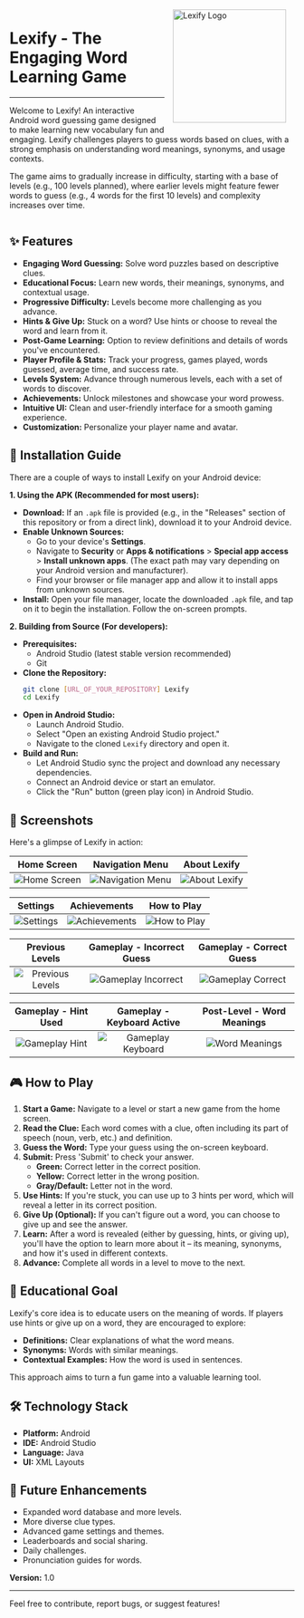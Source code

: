 <img src="screenshots/Lexify(1).png" alt="Lexify Logo" width="200" align="right" hspace="15" vspace="5"/>

# Lexify - The Engaging Word Learning Game
---

Welcome to Lexify! An interactive Android word guessing game designed to make learning new vocabulary fun and engaging. Lexify challenges players to guess words based on clues, with a strong emphasis on understanding word meanings, synonyms, and usage contexts.

The game aims to gradually increase in difficulty, starting with a base of levels (e.g., 100 levels planned), where earlier levels might feature fewer words to guess (e.g., 4 words for the first 10 levels) and complexity increases over time.

<div style="clear: both;"></div>

## ✨ Features

*   **Engaging Word Guessing:** Solve word puzzles based on descriptive clues.
*   **Educational Focus:** Learn new words, their meanings, synonyms, and contextual usage.
*   **Progressive Difficulty:** Levels become more challenging as you advance.
*   **Hints & Give Up:** Stuck on a word? Use hints or choose to reveal the word and learn from it.
*   **Post-Game Learning:** Option to review definitions and details of words you've encountered.
*   **Player Profile & Stats:** Track your progress, games played, words guessed, average time, and success rate.
*   **Levels System:** Advance through numerous levels, each with a set of words to discover.
*   **Achievements:** Unlock milestones and showcase your word prowess.
*   **Intuitive UI:** Clean and user-friendly interface for a smooth gaming experience.
*   **Customization:** Personalize your player name and avatar.

## 📲 Installation Guide

There are a couple of ways to install Lexify on your Android device:

**1. Using the APK (Recommended for most users):**

*   **Download:** If an `.apk` file is provided (e.g., in the "Releases" section of this repository or from a direct link), download it to your Android device.
*   **Enable Unknown Sources:**
    *   Go to your device's **Settings**.
    *   Navigate to **Security** or **Apps & notifications** > **Special app access** > **Install unknown apps**. (The exact path may vary depending on your Android version and manufacturer).
    *   Find your browser or file manager app and allow it to install apps from unknown sources.
*   **Install:** Open your file manager, locate the downloaded `.apk` file, and tap on it to begin the installation. Follow the on-screen prompts.

**2. Building from Source (For developers):**

*   **Prerequisites:**
    *   Android Studio (latest stable version recommended)
    *   Git
*   **Clone the Repository:**
    ```bash
    git clone [URL_OF_YOUR_REPOSITORY] Lexify
    cd Lexify
    ```
*   **Open in Android Studio:**
    *   Launch Android Studio.
    *   Select "Open an existing Android Studio project."
    *   Navigate to the cloned `Lexify` directory and open it.
*   **Build and Run:**
    *   Let Android Studio sync the project and download any necessary dependencies.
    *   Connect an Android device or start an emulator.
    *   Click the "Run" button (green play icon) in Android Studio.

## 📸 Screenshots

Here's a glimpse of Lexify in action:

| Home Screen                                  | Navigation Menu                             | About Lexify                                |
| :-------------------------------------------: | :------------------------------------------: | :------------------------------------------: |
| ![Home Screen](screenshots/main.png)         | ![Navigation Menu](screenshots/navbar.png)     | ![About Lexify](screenshots/about.png)       |

| Settings                                     | Achievements                                 | How to Play                                 |
| :-------------------------------------------: | :------------------------------------------: | :------------------------------------------: |
| ![Settings](screenshots/settings.png)        | ![Achievements](screenshots/achievements.png)| ![How to Play](screenshots/howtoplay.png)  |

| Previous Levels                              | Gameplay - Incorrect Guess                   | Gameplay - Correct Guess                    |
| :-------------------------------------------: | :------------------------------------------: | :------------------------------------------: |
| ![Previous Levels](screenshots/levels.png)   | ![Gameplay Incorrect](screenshots/game1.png) | ![Gameplay Correct](screenshots/game2.png) |

| Gameplay - Hint Used                         | Gameplay - Keyboard Active                   | Post-Level - Word Meanings                  |
| :-------------------------------------------: | :------------------------------------------: | :------------------------------------------: |
| ![Gameplay Hint](screenshots/hint.png)| ![Gameplay Keyboard](screenshots/keyboard.png) | ![Word Meanings](screenshots/worddetails.png) |

## 🎮 How to Play

1.  **Start a Game:** Navigate to a level or start a new game from the home screen.
2.  **Read the Clue:** Each word comes with a clue, often including its part of speech (noun, verb, etc.) and definition.
3.  **Guess the Word:** Type your guess using the on-screen keyboard.
4.  **Submit:** Press 'Submit' to check your answer.
    *   **Green:** Correct letter in the correct position.
    *   **Yellow:** Correct letter in the wrong position.
    *   **Gray/Default:** Letter not in the word.
5.  **Use Hints:** If you're stuck, you can use up to 3 hints per word, which will reveal a letter in its correct position.
6.  **Give Up (Optional):** If you can't figure out a word, you can choose to give up and see the answer.
7.  **Learn:** After a word is revealed (either by guessing, hints, or giving up), you'll have the option to learn more about it – its meaning, synonyms, and how it's used in different contexts.
8.  **Advance:** Complete all words in a level to move to the next.

## 🧠 Educational Goal

Lexify's core idea is to educate users on the meaning of words. If players use hints or give up on a word, they are encouraged to explore:
*   **Definitions:** Clear explanations of what the word means.
*   **Synonyms:** Words with similar meanings.
*   **Contextual Examples:** How the word is used in sentences.

This approach aims to turn a fun game into a valuable learning tool.

## 🛠️ Technology Stack

*   **Platform:** Android
*   **IDE:** Android Studio
*   **Language:** Java
*   **UI:** XML Layouts

## 🚀 Future Enhancements

*   Expanded word database and more levels.
*   More diverse clue types.
*   Advanced game settings and themes.
*   Leaderboards and social sharing.
*   Daily challenges.
*   Pronunciation guides for words.

**Version:** 1.0

---

Feel free to contribute, report bugs, or suggest features!
